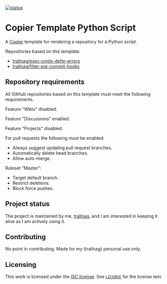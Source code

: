 [![status](https://img.shields.io/badge/status-active-brightgreen)](#project-status)

# Copier Template Python Script

A [Copier](https://copier.readthedocs.io/en/stable/) template for rendering a
repository for a Python script.

Repositories based on this template:

- [trallnag/exec-cmds-defer-errors](https://github.com/trallnag/exec-cmds-defer-errors)
- [trallnag/filter-pre-commit-hooks](https://github.com/trallnag/filter-pre-commit-hooks)

## Repository requirements

All GitHub repositories based on this template must meet the following
requirements.

Feature "Wikis" disabled.

Feature "Discussions" enabled.

Feature "Projects" disabled.

For pull requests the following must be enabled:

- Always suggest updating pull request branches.
- Automatically delete head branches.
- Allow auto-merge.

Ruleset "Master":

- Target default branch.
- Restrict deletions.
- Block force pushes.

## Project status

The project is maintained by me, [trallnag](https://github.com/trallnag), and I
am interested in keeping it alive as I am actively using it.

## Contributing

No point in contributing. Made for my (trallnag) personal use only.

## Licensing

This work is licensed under the
[ISC license](https://en.wikipedia.org/wiki/ISC_license). See
[`LICENSE`](LICENSE) for the license text.
